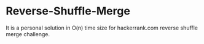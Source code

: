 # Reverse-Shuffle-Merge

It is a personal solution in O(n) time size for hackerrank.com reverse shuffle merge challenge.
